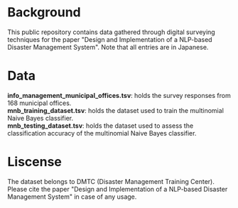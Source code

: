 <h1>Background</h1>
This public repository contains data gathered through digital surveying techniques for the paper "Design and Implementation of a NLP-based Disaster Management System". Note that all entries are in Japanese.

<h1>Data</h1>
<b>info_management_municipal_offices.tsv</b>: holds the survey responses from 168 municipal offices.</br>
<b>mnb_training_dataset.tsv</b>: holds the dataset used to train the multinomial Naive Bayes classifier.</br>
<b>mnb_testing_dataset.tsv</b>: holds the dataset used to assess the classification accuracy of the multinomial Naive Bayes classifier.

<h1>Liscense</h1>
The dataset belongs to DMTC (Disaster Management Training Center). Please cite the paper "Design and Implementation of a NLP-based Disaster Management System" in case of any usage.
